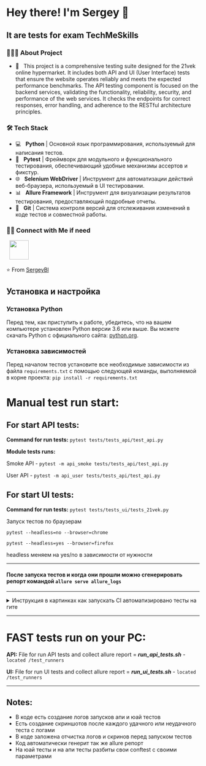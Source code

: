 <h1> Hey there! I'm Sergey 👋 </h1>
<h2> It are tests for exam TechMeSkills </h2>

<h3> 👨🏻‍💻 About Project </h3>

- 🔭 &nbsp; This project is a comprehensive testing suite designed for the 21vek online hypermarket. It includes both API
  and UI (User Interface) tests that ensure the website operates reliably and meets the expected performance benchmarks.
  The API testing component is focused on the backend services, validating the functionality, reliability, security, and
  performance of the web services. It checks the endpoints for correct responses, error handling, and adherence to the
  RESTful architecture principles.

<h3>🛠 Tech Stack</h3>

- 💻 &nbsp; **Python** | Основной язык программирования, используемый для написания тестов.
- 🧪 &nbsp; **Pytest** | Фреймворк для модульного и функционального тестирования, обеспечивающий удобные механизмы
  ассертов и фикстур.
- 🌐 &nbsp; **Selenium WebDriver** | Инструмент для автоматизации действий веб-браузера, используемый в UI тестировании.
- 📊 &nbsp; **Allure Framework** | Инструмент для визуализации результатов тестирования, предоставляющий подробные
  отчеты.
- 📁 &nbsp; **Git** | Система контроля версий для отслеживания изменений в коде тестов и совместной работы.

<h3> 🤝🏻 Connect with Me if need</h3>

<p align="left">
&nbsp; <a href="mailto:blotskiy.sergey@gmail.com" target="_blank" rel="noopener noreferrer"><img src="https://img.icons8.com/plasticine/100/000000/gmail.png"  width="50" /></a>
</p>

⭐️ From [SergeyBl](https://github.com/Sergey-Bl)

## Установка и настройка

### Установка Python

Перед тем, как приступить к работе, убедитесь, что на вашем компьютере установлен Python версии 3.6 или выше. Вы можете
скачать Python с официального сайта: [python.org](https://www.python.org/).

### Установка зависимостей

Перед началом тестов установите все необходимые зависимости из файла `requirements.txt` с помощью следующей команды,
выполняемой в корне проекта:
`pip install -r requirements.txt`

# **Manual test run start:**

## **For start API tests:**

**Сommand for run tests:** `pytest tests/tests_api/test_api.py`

**Module tests runs:**

Smoke API - `pytest -m api_smoke tests/tests_api/test_api.py`

User API - `pytest -m api_user tests/tests_api/test_api.py`

## **For start UI tests:**

**Сommand for run tests:** `pytest tests/tests_ui/tests_21vek.py`

Запуск тестов по браузерам

`pytest --headless=no --browser=chrome`

`pytest --headless=yes --browser=firefox`

headless меняем на yes/no в зависимости от нужности

----

#### **После запуска тестов и когда они прошли можно сгенерировать репорт командой `allure serve allure_logs`**

---

<details>
  <summary>Инструкция в картинках как запускать CI автоматизировано тесты на гите</summary>

![Описание картинки Выбираем тесты и Run]()![photo_2024-03-31_13-49-23](https://github.com/Sergey-Bl/exam_tests_project/assets/20835954/05ead9f9-b0f8-408c-923b-a66b66933be3)


![Описание картинки 2](url_картинки_2)

</details>

----

# **FAST tests run on your PC:**

**API:** File for run API tests and collect allure report = **_run_api_tests.sh_** - `located /test_runners`

**UI:** File for run UI tests and collect allure report = **_run_ui_tests.sh_** - `located /test_runners`

----
## **Notes:**
- В коде есть создание логов запусков апи и юай тестов
- Есть создание скриншотов после каждого удачного или неудачного теста с логами
- В коде заложена отчистка логов и скринов перед запуском тестов
- Код автоматически генерит так же allure репорт 
- На юай тесты и на апи тесты разбиты свои conftest с своими параметрами
